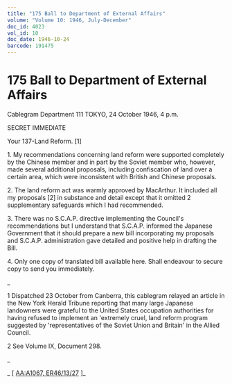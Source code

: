 ```yaml
---
title: "175 Ball to Department of External Affairs"
volume: "Volume 10: 1946, July-December"
doc_id: 4023
vol_id: 10
doc_date: 1946-10-24
barcode: 191475
---
```


# 175 Ball to Department of External Affairs

Cablegram Department 111 TOKYO, 24 October 1946, 4 p.m.

SECRET IMMEDIATE

Your 137-Land Reform. [1]

1\. My recommendations concerning land reform were supported completely by the Chinese member and in part by the Soviet member who, however, made several additional proposals, including confiscation of land over a certain area, which were inconsistent with British and Chinese proposals.

2\. The land reform act was warmly approved by MacArthur. It included all my proposals [2] in substance and detail except that it omitted 2 supplementary safeguards which I had recommended.

3\. There was no S.C.A.P. directive implementing the Council's recommendations but I understand that S.C.A.P. informed the Japanese Government that it should prepare a new bill incorporating my proposals and S.C.A.P. administration gave detailed and positive help in drafting the Bill.

4\. Only one copy of translated bill available here. Shall endeavour to secure copy to send you immediately.

_

1 Dispatched 23 October from Canberra, this cablegram relayed an article in the New York Herald Tribune reporting that many large Japanese landowners were grateful to the United States occupation authorities for having refused to implement an 'extremely cruel, land reform program suggested by 'representatives of the Soviet Union and Britain' in the Allied Council.

2 See Volume IX, Document 298.

_

_ [ [AA:A1067, ER46/13/27](http://www.naa.gov.au/cgi-bin/Search?O=I&Number=191475) ]_
